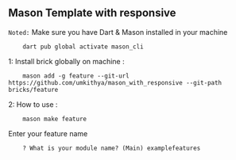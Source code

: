 ## Mason Template with responsive

`Noted:` Make sure you have Dart & Mason installed in your machine

```terminal
    dart pub global activate mason_cli
```

1: Install brick globally on machine :

```terminal
    mason add -g feature --git-url https://github.com/umkithya/mason_with_responsive --git-path bricks/feature
```
2: How to use :

```terminal
    mason make feature
```

Enter your feature name

```terminal
    ? What is your module name? (Main) examplefeatures
```